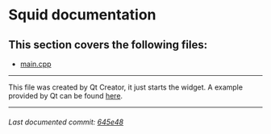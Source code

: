 # Squid documentation

## This section covers the following files:
- [main.cpp](/main.cpp)

------

This file was created by Qt Creator, it just starts the widget. A example provided by Qt can be found [here](https://doc.qt.io/qt-5.12/qtwidgets-mainwindows-application-main-cpp.html).

------

###### Last documented commit: [645e48](https://github.com/lxhom/schule-squid/commit/645e488ff2cf22c445d481c43773a3a65adf9ac8)